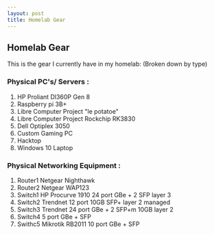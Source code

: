 ```yaml
---
layout: post 
title: Homelab Gear 
--- 
```


## Homelab Gear 

This is the gear I currently have in my homelab: 
(Broken down by type) 

### Physical PC's/ Servers :  
 1) HP Proliant Dl360P Gen 8 <br>
 2) Raspberry pi 3B+ <br>
 3) Libre Computer Project "le potatoe" <br>
 4) Libre Computer Project Rockchip RK3830 <br>
 5) Dell Optiplex 3050 <br>
 6) Custom Gaming PC <br>
 7) Hacktop <br>
 8) Windows 10 Laptop <br>

### Physical Networking Equipment : 
  1) Router1 Netgear Nighthawk
  2) Router2 Netgear WAP123
  3) Switch1 HP Procurve 1910 24 port GBe + 2 SFP layer 3
  4) Switch2 Trendnet 12 port 10GB SFP+ layer 2 managed
  5) Switch3 Trendnet 24 port GBe + 2 SFP+m 10GB layer 2
  6) Switch4 5 port GBe + SFP
  7) Swithc5 Mikrotik RB2011 10 port GBe + SFP 
